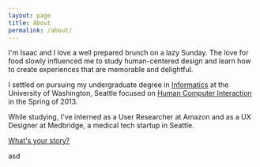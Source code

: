 ```yaml
---
layout: page
title: About
permalink: /about/
---
```


I'm Isaac and I love a well prepared brunch on a lazy Sunday. The love for food slowly influenced me to study human-centered design and learn how to create experiences that are memorable and delightful.

I settled on pursuing my undergraduate degree in [Informatics][0] at the University of Washington, Seattle focused on [Human Computer Interaction][1] in the Spring of 2013.

While studying, I've interned as a User Researcher at Amazon and as a UX Designer at Medbridge, a medical tech startup in Seattle.

[0]: https://ischool.uw.edu/
[1]: https://ischool.uw.edu/current/informatics/degree-plan/options

[What's your story?](mailto:kuek.isaac@gmail.com)


asd
